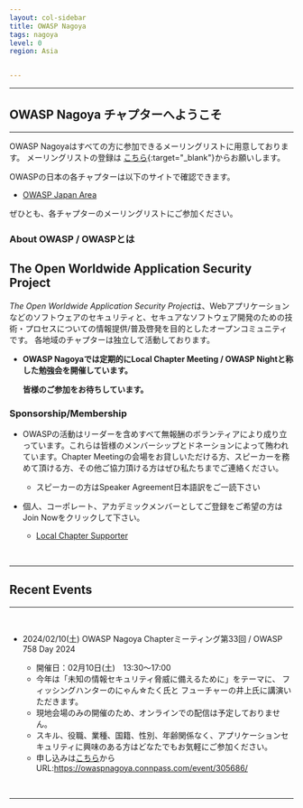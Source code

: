 ```yaml
---
layout: col-sidebar
title: OWASP Nagoya
tags: nagoya
level: 0
region: Asia


---
```

<hr>

## OWASP Nagoya チャプターへようこそ

<hr>

OWASP Nagoyaはすべての方に参加できるメーリングリストに用意しております。
メーリングリストの登録は
[こちら](https://groups.google.com/a/owasp.org/forum/?hl=ja#!forum/nagoya-chapter){:target="_blank"}からお願いします。


OWASPの日本の各チャプターは以下のサイトで確認できます。
* [OWASP Japan Area](https://owasp.org/chapters/#Asia)

ぜひとも、各チャプターのメーリングリストにご参加ください。


### About OWASP / OWASPとは

## The Open Worldwide Application Security Project
*The Open Worldwide Application Security Project*は、Webアプリケーションなどのソフトウェアのセキュリティと、セキュアなソフトウェア開発のための技術・プロセスについての情報提供/普及啓発を目的としたオープンコミュニティです。
各地域のチャプターは独立して活動しております。

* **OWASP Nagoyaでは定期的にLocal Chapter Meeting / OWASP Nightと称した勉強会を開催しています。**

    **皆様のご参加をお待ちしています。** 

### Sponsorship/Membership

* OWASPの活動はリーダーを含めすべて無報酬のボランティアにより成り立っています。これらは皆様のメンバーシップとドネーションによって賄われています。Chapter Meetingの会場をお貸しいただける方、スピーカーを務めて頂ける方、その他ご協力頂ける方はぜひ私たちまでご連絡ください。
   * スピーカーの方はSpeaker Agreement日本語訳をご一読下さい

* 個人、コーポレート、アカデミックメンバーとしてご登録をご希望の方はJoin Nowをクリックして下さい。
    * [Local Chapter Supporter](https://owasp.org/donate/?reponame=www-chapter-nagoya&title=OWASP+Nagoya)

<br>
<hr>

## Recent Events 
<hr>
<br>

* 2024/02/10(土)  OWASP Nagoya Chapterミーティング第33回 / OWASP 758 Day 2024

    * 開催日：02月10日(土)　13:30〜17:00
    * 今年は「未知の情報セキュリティ脅威に備えるために」をテーマに、 フィッシングハンターのにゃん☆たく氏と フューチャーの井上氏に講演いただきます。
    * 現地会場のみの開催のため、オンラインでの配信は予定しておりません。
    * スキル、役職、業種、国籍、性別、年齢関係なく、アプリケーションセキュリティに興味のある方はどなたでもお気軽にご参加ください。
    * 申し込みは[こちら](https://owaspnagoya.connpass.com/event/305686/)から
      <br>URL:https://owaspnagoya.connpass.com/event/305686/
      


<br>
<hr>